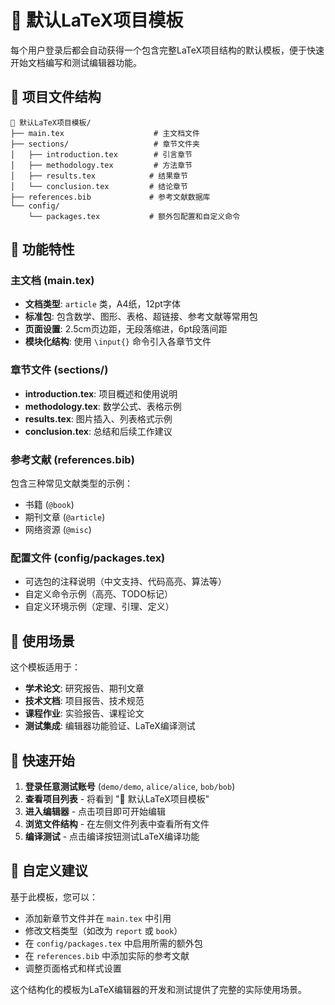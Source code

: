 # 📄 默认LaTeX项目模板

每个用户登录后都会自动获得一个包含完整LaTeX项目结构的默认模板，便于快速开始文档编写和测试编辑器功能。

## 📁 项目文件结构

```
📄 默认LaTeX项目模板/
├── main.tex                    # 主文档文件
├── sections/                   # 章节文件夹
│   ├── introduction.tex        # 引言章节
│   ├── methodology.tex         # 方法章节
│   ├── results.tex            # 结果章节
│   └── conclusion.tex         # 结论章节
├── references.bib             # 参考文献数据库
└── config/
    └── packages.tex           # 额外包配置和自定义命令
```

## 🔧 功能特性

### 主文档 (main.tex)
- **文档类型**: `article` 类，A4纸，12pt字体
- **标准包**: 包含数学、图形、表格、超链接、参考文献等常用包
- **页面设置**: 2.5cm页边距，无段落缩进，6pt段落间距
- **模块化结构**: 使用 `\input{}` 命令引入各章节文件

### 章节文件 (sections/)
- **introduction.tex**: 项目概述和使用说明
- **methodology.tex**: 数学公式、表格示例
- **results.tex**: 图片插入、列表格式示例
- **conclusion.tex**: 总结和后续工作建议

### 参考文献 (references.bib)
包含三种常见文献类型的示例：
- 书籍 (`@book`)
- 期刊文章 (`@article`) 
- 网络资源 (`@misc`)

### 配置文件 (config/packages.tex)
- 可选包的注释说明（中文支持、代码高亮、算法等）
- 自定义命令示例（高亮、TODO标记）
- 自定义环境示例（定理、引理、定义）

## 🎯 使用场景

这个模板适用于：
- **学术论文**: 研究报告、期刊文章
- **技术文档**: 项目报告、技术规范
- **课程作业**: 实验报告、课程论文
- **测试集成**: 编辑器功能验证、LaTeX编译测试

## 🚀 快速开始

1. **登录任意测试账号** (`demo/demo`, `alice/alice`, `bob/bob`)
2. **查看项目列表** - 将看到 "📄 默认LaTeX项目模板"
3. **进入编辑器** - 点击项目即可开始编辑
4. **浏览文件结构** - 在左侧文件列表中查看所有文件
5. **编译测试** - 点击编译按钮测试LaTeX编译功能

## 📝 自定义建议

基于此模板，您可以：
- 添加新章节文件并在 `main.tex` 中引用
- 修改文档类型（如改为 `report` 或 `book`）
- 在 `config/packages.tex` 中启用所需的额外包
- 在 `references.bib` 中添加实际的参考文献
- 调整页面格式和样式设置

这个结构化的模板为LaTeX编辑器的开发和测试提供了完整的实际使用场景。 